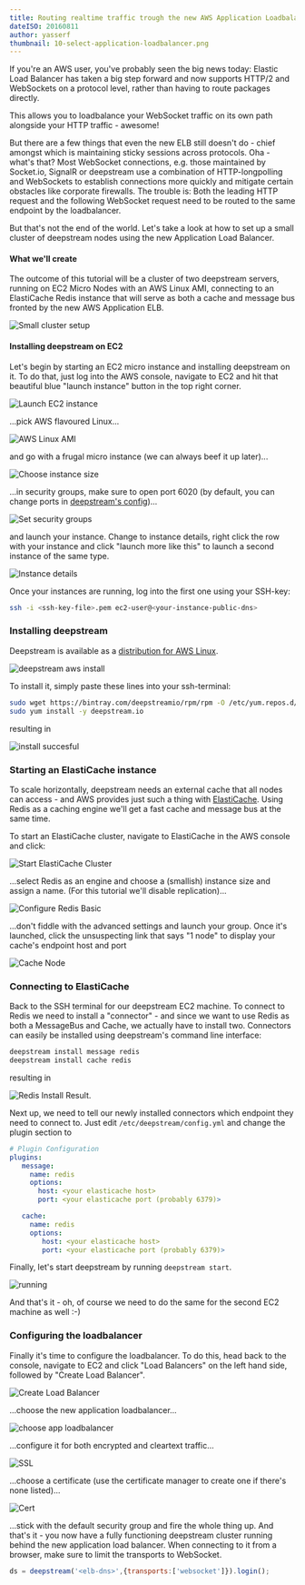 ```yaml
---
title: Routing realtime traffic trough the new AWS Application Loadbalancer
dateISO: 20160811
author: yasserf
thumbnail: 10-select-application-loadbalancer.png
---
```

If you're an AWS user, you've probably seen the big news today: Elastic Load Balancer has taken a big step forward and now supports HTTP/2 and WebSockets on a protocol level, rather than having to route packages directly.

This allows you to loadbalance your WebSocket traffic on its own path alongside your HTTP traffic - awesome!

But there are a few things that even the new ELB still doesn't do - chief amongst which is maintaining sticky sessions across protocols. 
Oha - what's that? Most WebSocket connections, e.g. those maintained by Socket.io, SignalR or deepstream use a combination of HTTP-longpolling and WebSockets to establish connections more quickly and mitigate certain obstacles like corporate firewalls. The trouble is: Both the leading HTTP request and the following WebSocket request need to be routed to the same endpoint by the loadbalancer.

But that's not the end of the world. Let's take a look at how to set up a small cluster of deepstream nodes using the new Application Load Balancer.

#### What we'll create

The outcome of this tutorial will be a cluster of two deepstream servers, running on EC2 Micro Nodes with an AWS Linux AMI, connecting to an ElastiCache Redis instance that will serve as both a cache and message bus fronted by the new AWS Application ELB.

![Small cluster setup](setup.png)

#### Installing deepstream on EC2
Let's begin by starting an EC2 micro instance and installing deepstream on it. To do that, just log into the AWS console, navigate to EC2 and hit that beautiful blue "launch instance" button in the top right corner.

![Launch EC2 instance](01-launch-instance.png)

...pick AWS flavoured Linux...

![AWS Linux AMI](02-aws-image.png)

and go with a frugal micro instance (we can always beef it up later)...

![Choose instance size](03-micro-instance.png)

...in security groups, make sure to open port 6020 (by default, you can change ports in [deepstream's config](/docs/server/configuration/#port))...

![Set security groups](035-security-group.png)

and launch your instance. Change to instance details, right click the row with your instance and click "launch more like this" to launch a second instance of the same type.

![Instance details](05-instance-details.png)

Once your instances are running, log into the first one using your SSH-key:

```bash
ssh -i <ssh-key-file>.pem ec2-user@<your-instance-public-dns>
```

### Installing deepstream
Deepstream is available as a [distribution for AWS Linux](/install/aws-linux/). 

![deepstream aws install](06-deepstream-aws-install.png)

To install it, simply paste these lines into your ssh-terminal:

```bash
sudo wget https://bintray.com/deepstreamio/rpm/rpm -O /etc/yum.repos.d/bintray-deepstreamio-rpm.repo
sudo yum install -y deepstream.io
```

resulting in

![install succesful](07-install-successful.png)

### Starting an ElastiCache instance
To scale horizontally, deepstream needs an external cache that all nodes can access - and AWS provides just such a thing with [ElastiCache](https://aws.amazon.com/de/elasticache/). Using Redis as a caching engine we'll get a fast cache and message bus at the same time.

To start an ElastiCache cluster, navigate to ElastiCache in the AWS console and click:

![Start ElastiCache Cluster](elc-01.png)

...select Redis as an engine and choose a (smallish) instance size and assign a name. (For this tutorial we'll disable replication)...

![Configure Redis Basic](elc-02.png)

...don't fiddle with the advanced settings and launch your group. Once it's launched, click the unsuspecting link that says "1 node" to display your cache's endpoint host and port

![Cache Node](elc-04.png)

### Connecting to ElastiCache

Back to the SSH terminal for our deepstream EC2 machine. To connect to Redis we need to install a "connector" - and since we want to use Redis as both a MessageBus and Cache, we actually have to install two. Connectors can easily be installed using deepstream's command line interface:

```bash
deepstream install message redis
deepstream install cache redis
```

resulting in

![Redis Install Result](install-redis.png).

Next up, we need to tell our newly installed connectors which endpoint they need to connect to. Just edit `/etc/deepstream/config.yml` and change the plugin section to

```yaml
# Plugin Configuration
plugins:
   message:
     name: redis
     options:
       host: <your elasticache host>
       port: <your elasticache port (probably 6379)>

   cache:
     name: redis
     options:
        host: <your elasticache host>
        port: <your elasticache port (probably 6379)>
```

Finally, let's start deepstream by running `deepstream start`.

![running](08-running.png)

And that's it - oh, of course we need to do the same for the second EC2 machine as well :-)

### Configuring the loadbalancer
Finally it's time to configure the loadbalancer. To do this, head back to the console, navigate to EC2 and click "Load Balancers" on the left hand side, followed by "Create Load Balancer".

![Create Load Balancer](09-add-loadbalancer.png)

...choose the new application loadbalancer...

![choose app loadbalancer](10-select-application-loadbalancer.png)

...configure it for both encrypted and cleartext traffic...

![SSL](11-elb-conf-step-1.png)

...choose a certificate (use the certificate manager to create one if there's none listed)...

![Cert](12-elb-conf-step-2.png)

...stick with the default security group and fire the whole thing up. And that's it - you now have a fully functioning deepstream cluster running behind the new application load balancer. When connecting to it from a browser, make sure to limit the transports to WebSocket.

```javascript
ds = deepstream('<elb-dns>',{transports:['websocket']}).login();
```

